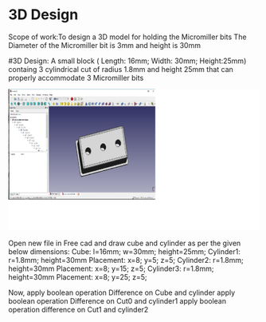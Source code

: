 # 3D  Design
Scope of work:To design a 3D model for holding the Micromiller bits
The Diameter of the Micromiller bit is 3mm and height is 30mm

#3D Design:
A small block ( Length: 16mm; Width: 30mm; Height:25mm) containg 3 cylindrical cut of radius 1.8mm and height 25mm that can properly accommodate 3 Micromiller bits

![Micromiller  bit  holder](/images/bit-holder.jpg)

Open new file in Free cad and draw cube and cylinder as per the given below dimensions:
Cube: l=16mm; w=30mm; height=25mm;
Cylinder1: r=1.8mm; height=30mm
Placement: x=8; y=5; z=5;
Cylinder2: r=1.8mm; height=30mm
Placement: x=8; y=15; z=5;
Cylinder3: r=1.8mm; height=30mm
Placement: x=8; y=25; z=5;

Now, apply boolean operation Difference on Cube and cylinder
apply boolean operation Difference on Cut0 and cylinder1
apply boolean operation difference on Cut1 and cylinder2


